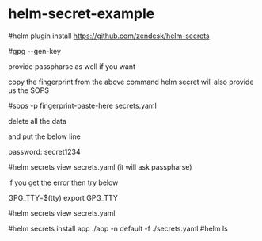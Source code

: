 # helm-secret-example

#helm plugin install https://github.com/zendesk/helm-secrets

#gpg --gen-key

provide passpharse as well if you want

copy the fingerprint from the above command 
helm secret will also provide us the SOPS


#sops -p fingerprint-paste-here secrets.yaml

delete all the data 

and put the below line 

password: secret1234

#helm secrets view secrets.yaml    (it will ask passpharse)

if you get the error then try below

GPG_TTY=$(tty)
export GPG_TTY

#helm secrets view secrets.yaml


#helm secrets install app ./app -n default -f ./secrets.yaml
#helm ls

